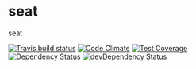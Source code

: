 # seat

seat

[![Travis build status](http://img.shields.io/travis/ppgs8903/seat.svg?style=flat)](https://travis-ci.org/ppgs8903/seat)
[![Code Climate](https://codeclimate.com/github/ppgs8903/seat/badges/gpa.svg)](https://codeclimate.com/github/ppgs8903/seat)
[![Test Coverage](https://codeclimate.com/github/ppgs8903/seat/badges/coverage.svg)](https://codeclimate.com/github/ppgs8903/seat)
[![Dependency Status](https://david-dm.org/ppgs8903/seat.svg)](https://david-dm.org/ppgs8903/seat)
[![devDependency Status](https://david-dm.org/ppgs8903/seat/dev-status.svg)](https://david-dm.org/ppgs8903/seat#info=devDependencies)